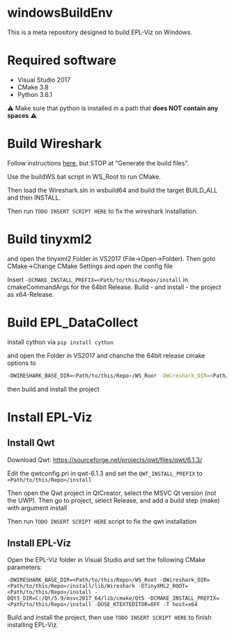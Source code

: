# windowsBuildEnv

This is a meta repository designed to build EPL-Viz on Windows.

# Required software

 - Visual Studio 2017
 - CMake 3.8
 - Python 3.6.1
 
:warning: Make sure that python is installed in a path that **does NOT contain any spaces** :warning:
 
# Build Wireshark

Follow instructions [here](https://www.wireshark.org/docs/wsdg_html_chunked/ChSetupWin32.html), but STOP at "Generate the build files".

Use the buildWS.bat script in WS_Root to run CMake.

Then load the Wireshark.sln in wsbuild64 and build the target BUILD_ALL and then INSTALL.

Then run `TODO INSERT SCRIPT HERE` to fix the wireshark installation.

# Build tinyxml2

and open the tinyxml2 Folder in VS2017 (File->Open->Folder).
Then goto CMake->Change CMake Settings and open the config file

Insert `-DCMAKE_INSTALL_PREFIX=<Path/to/this/Repo>/install` in cmakeCommandArgs for the 64bit Release.
Build - and install - the project as x64-Release.

# Build EPL_DataCollect

Install cython via `pip install cython`

and open the Folder in VS2017 and chanche the 64bit release cmake options to 

```bash
-DWIRESHARK_BASE_DIR=<Path/to/this/Repo>/WS_Roor -DWireshark_DIR=<Path/to/this/Repo>/install/lib/Wireshark -DTinyXML2_ROOT=<Path/to/this/Repo>/install -DCMAKE_INSTALL_PREFIX=<Path/to/this/Repo>/install -T host=x64
```

then build and install the project

# Install EPL-Viz

## Install Qwt

Download Qwt: https://sourceforge.net/projects/qwt/files/qwt/6.1.3/

Edit the qwtconfig.pri in qwt-6.1.3 and set the `QWT_INSTALL_PREFIX` to `<Path/to/this/Repo>/install`

Then open the Qwt project in QtCreator, select the MSVC Qt version (not the UWP).
Then go to project, select Release, and add a build step (make) with argument install

Then run `TODO INSERT SCRIPT HERE` script to fix the qwt installation

## Install EPL-Viz

Open the EPL-Viz folder in Visual Studio and set the following CMake parameters:
```
-DWIRESHARK_BASE_DIR=<Path/to/this/Repo>/WS_Root -DWireshark_DIR=<Path/to/this/Repo>/install/lib/Wireshark -DTinyXML2_ROOT=<Path/to/this/Repo>/install -DQt5_DIR=C:/Qt/5.9/msvc2017_64/lib/cmake/Qt5 -DCMAKE_INSTALL_PREFIX=<Path/to/this/Repo>/install -DUSE_KTEXTEDITOR=OFF -T host=x64
```

Build and install the project, then use `TODO INSERT SCRIPT HERE` to finish installing EPL-Viz.
